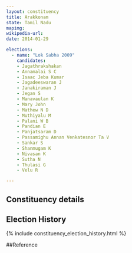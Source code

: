 ```yaml
---
layout: constituency
title: Arakkonam
state: Tamil Nadu
mapimg: 
wikipedia-url: 
date: 2014-01-29

elections: 
  - name: "Lok Sabha 2009"
    candidates: 
    - Jagathrakshakan 
    - Annamalai S C 
    - Isaac Jeba Kumar 
    - Jagadeeswaran J 
    - Janakiraman J 
    - Jegan S 
    - Manavaulan K 
    - Mary John 
    - Mathew N D 
    - Muthiyalu M 
    - Palani W B 
    - Pandian E 
    - Panjatsaram D 
    - Passamighu Annan Venkatesnor Ta V 
    - Sankar S 
    - Shanmugam K 
    - Nivasan K 
    - Sutha N 
    - Thulasi G 
    - Velu R 

---
```

## Constituency details


## Election History
{% include constituency_election_history.html %}

##Reference
